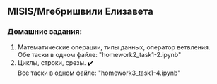 ## MISIS/Мгебришвили Елизавета
### Домашние задания:
1. Математические операции, типы данных, оператор ветвления. \
Обе таски в одном файле: "homework2_task1-2.ipynb" 
2. Циклы, строки, срезы. ✔️\
Все таски в одном файле: "homework3_task1-4.ipynb"  
